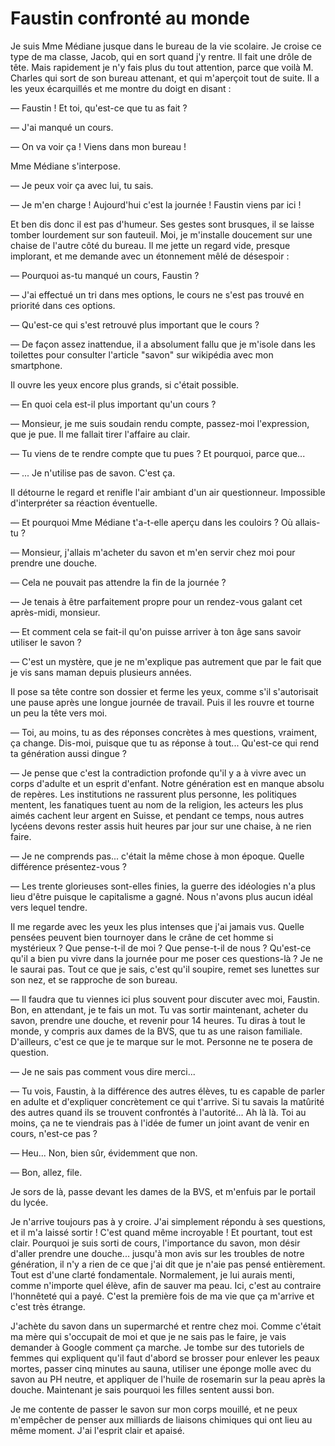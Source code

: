 # Faustin confronté au monde

Je suis Mme Médiane jusque dans le bureau de la vie scolaire.
Je croise ce type de ma classe, Jacob, qui en sort quand j'y rentre.
Il fait une drôle de tête.
Mais rapidement je n'y fais plus du tout attention, parce que voilà M. Charles qui sort de son bureau attenant, et qui m'aperçoit tout de suite.
Il a les yeux écarquillés et me montre du doigt en disant :

— Faustin ! Et toi, qu'est-ce que tu as fait ?

— J'ai manqué un cours.

— On va voir ça ! Viens dans mon bureau !

Mme Médiane s'interpose.

— Je peux voir ça avec lui, tu sais.

— Je m'en charge ! Aujourd'hui c'est la journée ! Faustin viens par ici !

Et ben dis donc il est pas d'humeur.
Ses gestes sont brusques, il se laisse tomber lourdement sur son fauteuil.
Moi, je m'installe doucement sur une chaise de l'autre côté du bureau.
Il me jette un regard vide, presque implorant, et me demande avec un étonnement mêlé de désespoir :

— Pourquoi as-tu manqué un cours, Faustin ?

— J'ai effectué un tri dans mes options, le cours ne s'est pas trouvé en priorité dans ces options.

— Qu'est-ce qui s'est retrouvé plus important que le cours ?

— De façon assez inattendue, il a absolument fallu que je m'isole dans les toilettes pour consulter l'article "savon" sur wikipédia avec mon smartphone.

Il ouvre les yeux encore plus grands, si c'était possible.

— En quoi cela est-il plus important qu'un cours ?

— Monsieur, je me suis soudain rendu compte, passez-moi l'expression, que je pue.
Il me fallait tirer l'affaire au clair.

— Tu viens de te rendre compte que tu pues ? Et pourquoi, parce que...

— ... Je n'utilise pas de savon. C'est ça.

Il détourne le regard et renifle l'air ambiant d'un air questionneur.
Impossible d'interpréter sa réaction éventuelle.

— Et pourquoi Mme Médiane t'a-t-elle aperçu dans les couloirs ? Où allais-tu ?

— Monsieur, j'allais m'acheter du savon et m'en servir chez moi pour prendre une douche.

— Cela ne pouvait pas attendre la fin de la journée ?

— Je tenais à être parfaitement propre pour un rendez-vous galant cet après-midi, monsieur.

— Et comment cela se fait-il qu'on puisse arriver à ton âge sans savoir utiliser le savon ?

— C'est un mystère, que je ne m'explique pas autrement que par le fait que je vis sans maman depuis plusieurs années.

Il pose sa tête contre son dossier et ferme les yeux, comme s'il s'autorisait une pause après une longue journée de travail.
Puis il les rouvre et tourne un peu la tête vers moi.

— Toi, au moins, tu as des réponses concrètes à mes questions, vraiment, ça change.
Dis-moi, puisque que tu as réponse à tout... Qu'est-ce qui rend ta génération aussi dingue ?

— Je pense que c'est la contradiction profonde qu'il y a à vivre avec un corps d'adulte et un esprit d'enfant.
Notre génération est en manque absolu de repères.
Les institutions ne rassurent plus personne, les politiques mentent, les fanatiques tuent au nom de la religion, les acteurs les plus aimés cachent leur argent en Suisse, et pendant ce temps, nous autres lycéens devons rester assis huit heures par jour sur une chaise, à ne rien faire.

— Je ne comprends pas... c'était la même chose à mon époque.
Quelle différence présentez-vous ?

— Les trente glorieuses sont-elles finies, la guerre des idéologies n'a plus lieu d'être puisque le capitalisme a gagné.
Nous n'avons plus aucun idéal vers lequel tendre.

Il me regarde avec les yeux les plus intenses que j'ai jamais vus.
Quelle pensées peuvent bien tournoyer dans le crâne de cet homme si mystérieux ?
Que pense-t-il de moi ?
Que pense-t-il de nous ?
Qu'est-ce qu'il a bien pu vivre dans la journée pour me poser ces questions-là ?
Je ne le saurai pas.
Tout ce que je sais, c'est qu'il soupire, remet ses lunettes sur son nez, et se rapproche de son bureau.

— Il faudra que tu viennes ici plus souvent pour discuter avec moi, Faustin.
Bon, en attendant, je te fais un mot.
Tu vas sortir maintenant, acheter du savon, prendre une douche, et revenir pour 14 heures.
Tu diras à tout le monde, y compris aux dames de la BVS, que tu as une raison familiale.
D'ailleurs, c'est ce que je te marque sur le mot.
Personne ne te posera de question.

— Je ne sais pas comment vous dire merci...

— Tu vois, Faustin, à la différence des autres élèves, tu es capable de parler en adulte et d'expliquer concrètement ce qui t'arrive.
Si tu savais la matûrité des autres quand ils se trouvent confrontés à l'autorité...
Ah là là.
Toi au moins, ça ne te viendrais pas à l'idée de fumer un joint avant de venir en cours, n'est-ce pas ?

— Heu... Non, bien sûr, évidemment que non.

— Bon, allez, file.

Je sors de là, passe devant les dames de la BVS, et m'enfuis par le portail du lycée.

Je n'arrive toujours pas à y croire.
J'ai simplement répondu à ses questions, et il m'a laissé sortir !
C'est quand même incroyable !
Et pourtant, tout est clair.
Pourquoi je suis sorti de cours, l'importance du savon, mon désir d'aller prendre une douche...
jusqu'à mon avis sur les troubles de notre génération, il n'y a rien de ce que j'ai dit que je n'aie pas pensé entièrement.
Tout est d'une clarté fondamentale.
Normalement, je lui aurais menti, comme n'importe quel élève, afin de sauver ma peau.
Ici, c'est au contraire l'honnêteté qui a payé.
C'est la première fois de ma vie que ça m'arrive et c'est très étrange.

J'achète du savon dans un supermarché et rentre chez moi.
Comme c'était ma mère qui s'occupait de moi et que je ne sais pas le faire, je vais demander à Google comment ça marche.
Je tombe sur des tutoriels de femmes qui expliquent qu'il faut d'abord se brosser pour enlever les peaux mortes, passer cinq minutes au sauna, utiliser une éponge molle avec du savon au PH neutre, et appliquer de l'huile de rosemarin sur la peau après la douche.
Maintenant je sais pourquoi les filles sentent aussi bon.

Je me contente de passer le savon sur mon corps mouillé, et ne peux m'empêcher de penser aux milliards de liaisons chimiques qui ont lieu au même moment.
J'ai l'esprit clair et apaisé.

